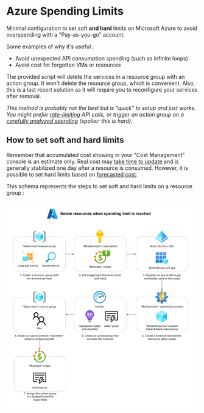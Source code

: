 # Azure Spending Limits

Minimal configuration to set soft **and hard** limits on Microsoft Azure to avoid overspending with a "Pay-as-you-go" account.

Some examples of why it's useful :

- Avoid unexpected API consumption spending (such as infinite loops)
- Avoid cost for forgotten VMs or resources

The provided script will delete the services in a resource group with an action group. It won't delete the resource group, which is convenient. Also, this is a last resort solution as it will require you to reconfigure your services after removal.

_This method is probably not the best but is "quick" to setup and just works. You might prefer [rate-limiting](https://techcommunity.microsoft.com/t5/azure-paas-blog/configure-rate-limits-for-different-api-operations-in-azure-api/ba-p/3789108) API calls, or trigger an action group on a [carefully analyzed spending](https://learn.microsoft.com/en-us/answers/questions/931661/how-can-i-find-how-much-per-hour-i-am-being-billed) (spoiler: this is hard)._

## How to set soft and hard limits

Remember that accumulated cost showing in your "Cost Management" console is an estimate only. Real cost may [take time to update](https://learn.microsoft.com/en-us/azure/azure-monitor/usage-estimated-costs) and is generally stabilized one day after a resource is consumed. However, it is possible to set hard limits based on [forecasted cost](https://learn.microsoft.com/en-us/azure/cost-management-billing/finops/capabilities-forecasting).

This schema represents the steps to set soft and hard limits on a resource group :

![Schema of the workflow configured to delete resources when a spending limit is reached.](./delete-resource-workflow-azure.jpg)

